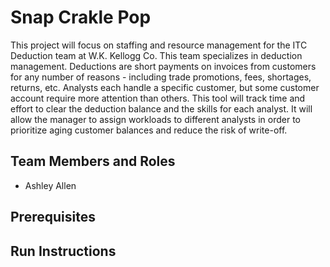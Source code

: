 # Snap Crakle Pop

This project will focus on staffing and resource management for the ITC Deduction team at W.K. Kellogg Co. This team specializes in deduction management. Deductions are short payments on invoices from customers for any number of reasons - including trade promotions, fees, shortages, returns, etc. Analysts each handle a specific customer, but some customer account require more attention than others. This tool will track time and effort to clear the deduction balance and the skills for each analyst. It will allow the manager to assign workloads to different analysts in order to prioritize aging customer balances and reduce the risk of write-off. 

## Team Members and Roles

* Ashley Allen

## Prerequisites

## Run Instructions
